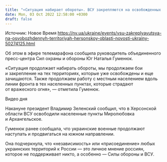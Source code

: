 ```yaml
---
title: "«Ситуация набирает обороты». ВСУ закрепляются на освобожденных территориях Херсонской области — ОК Юг"
date: Mon, 03 Oct 2022 12:58:00 +0300
draft: false
---
```

Источник: Новое Время https://nv.ua/ukraine/events/vsu-zakreplyayutsya-na-osvobozhdennyh-territoriyah-hersonskoy-oblasti-novosti-ukrainy-50274125.html


 Об этом в эфире телемарафона сообщила руководитель объединенного пресс-центра Сил охраны и обороны Юг Наталья Гуменюк.

«Ситуация продолжает набирать обороты, мы продолжаем бои и закрепление на тех территориях, которые уже освобождены и еще зачищаются. Также продолжаем работу с местным населением вдоль линии фронта в тех населенных пунктах, которые страдают от вражеского огня», — отметила Гуменюк.

 Видео дня   

Накануне президент Владимир Зеленский сообщил, что в Херсонской области ВСУ освободили населенные пункты Миролюбовка и Архангельское.

Гуменюк ранее сообщала, что украинские военные продолжают наступать и продвигаться на южном направлении.

Она подчеркнула, что «независимость» или «присоединение» любых украинских территорий к России — это личное мнение россиян, которое не поддерживает никто, а особенно — Силы обороны и ВСУ.
